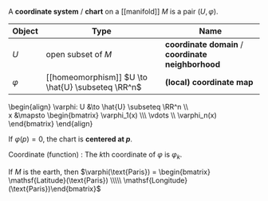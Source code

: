A **coordinate system** / **chart** on a [[manifold]] $M$ is a pair $(U, \varphi)$.

|Object|Type|Name|
|---|---|----------------------|
|$U$|open subset of $M$ |**coordinate domain** / **coordinate neighborhood**|
|$\varphi$|[[homeomorphism]] $U \to \hat{U} \subseteq \RR^n$|**(local) coordinate map**|

\begin{align}
\varphi: U &\to \hat{U} \subseteq \RR^n \\\\\
x &\mapsto \begin{bmatrix} \varphi_1(x) \\\\\ \vdots \\\\ \varphi_n(x) \end{bmatrix}
\end{align}

If $\varphi(p)=0$, the chart is **centered at $p$**.

Coordinate (function)
: The $k$th coordinate of $\varphi$ is $\varphi_k$.

If $M$ is the earth, then $\varphi(\text{Paris}) = \begin{bmatrix} \mathsf{Latitude}(\text{Paris}) \\\\\ \mathsf{Longitude}(\text{Paris})\end{bmatrix}$


[^order]: Since the inverse of a homeomorphism is itself a homeomorphism, the domain and codomain don't matter so long as the choice is fixed. But when we consult a map we typically ask, "where is $x\in X$ located?"